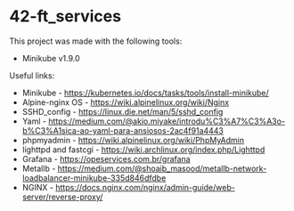 # 42-ft_services


This project was made with the following tools:

- Minikube v1.9.0


Useful links:

- Minikube - https://kubernetes.io/docs/tasks/tools/install-minikube/
- Alpine-nginx OS - https://wiki.alpinelinux.org/wiki/Nginx
- SSHD_config - https://linux.die.net/man/5/sshd_config
- Yaml - https://medium.com/@akio.miyake/introdu%C3%A7%C3%A3o-b%C3%A1sica-ao-yaml-para-ansiosos-2ac4f91a4443
- phpmyadmin - https://wiki.alpinelinux.org/wiki/PhpMyAdmin
- lighttpd and fastcgi - https://wiki.archlinux.org/index.php/Lighttpd
- Grafana - https://opeservices.com.br/grafana
- Metallb - https://medium.com/@shoaib_masood/metallb-network-loadbalancer-minikube-335d846dfdbe
- NGINX - https://docs.nginx.com/nginx/admin-guide/web-server/reverse-proxy/